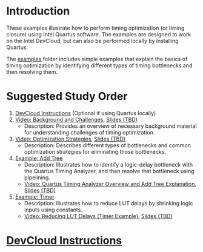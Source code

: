 # Introduction

These examples illustrate how to perform timing optimization (or timing closure) using Intel Quartus software. The examples are designed to work on the Intel DevCloud, but can also be performed locally by installing Quartus.

The [examples](examples/) folder includes simple examples that explain the basics of timing optimization by identifying different types of timing bottlenecks and then resolving them. 

# Suggested Study Order

1. [DevCloud Instructions](https://github.com/ARC-Lab-UF/intel-training-modules#devcloud-instructions) (Optional if using Quartus locally)
1. [Video: Background and Challenges](https://youtu.be/Tj2TseM7pr8), [Slides (TBD)]()
    - Description: Provides an overview of necessary background material for understanding challenges of timing optimization.
1. [Video: Optimization Strategies](https://youtu.be/EZtRwBts9i8), [Slides (TBD)]()
    - Description: Describes different types of bottlenecks and common optimization strategies for eliminating those bottlenecks.
1. [Example: Add Tree](examples/add_tree)
    - Description: Illustrates how to identify a logic-delay bottleneck with the Quartus Timing Analyzer, and then resolve that bottleneck using pipelining.
    - [Video: Quartus Timing Analyzer Overview and Add Tree Explanation](https://youtu.be/HXS3JCx55Q4), [Slides (TBD)]()
1. [Example: Timer](examples/timer)
    - Description: Illustrates how to reduce LUT delays by shrinking logic inputs using constants.
    - [Video: Reducing LUT Delays (Timer Example)](https://youtu.be/h4NehzI0oio), [Slides (TBD)]()

# [DevCloud Instructions](https://github.com/ARC-Lab-UF/intel-training-modules#devcloud-instructions)

